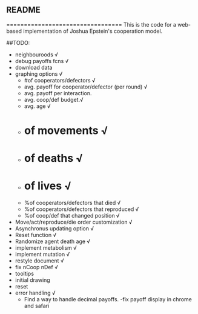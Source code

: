 ## README
=================================
This is the code for a web-based implementation 
of Joshua Epstein's cooperation model. 


##TODO:
- neighbouroods √
- debug payoffs fcns √
- download data
- graphing options √
	- #of cooperators/defectors √
	- avg. payoff for cooperator/defector (per round) √
	- avg. payoff per interaction. 
	- avg. coop/def budget.√
	- avg. age √
	- # of movements √
	- # of deaths √
	- # of lives √
	- %of cooperators/defectors that died √
	- %of cooperators/defectors that reproduced √
	- %of coop/def that changed position √
- Move/act/reproduce/die order customization √
- Asynchronus updating option √
- Reset function √
- Randomize agent death age √
- implement metabolism √
- implement mutation √ 
- restyle document √
- fix nCoop nDef √
- tooltips
- initial drawing
- reset 
- error handling √
  - Find a way to handle decimal payoffs.
-fix payoff display in chrome and safari